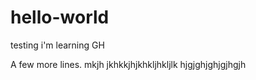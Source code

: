 # hello-world
testing
i'm learning GH


A few more lines.
mkjh jkhkkjhjkhkljhkljlk
hjgjghjghjgjhgjh
